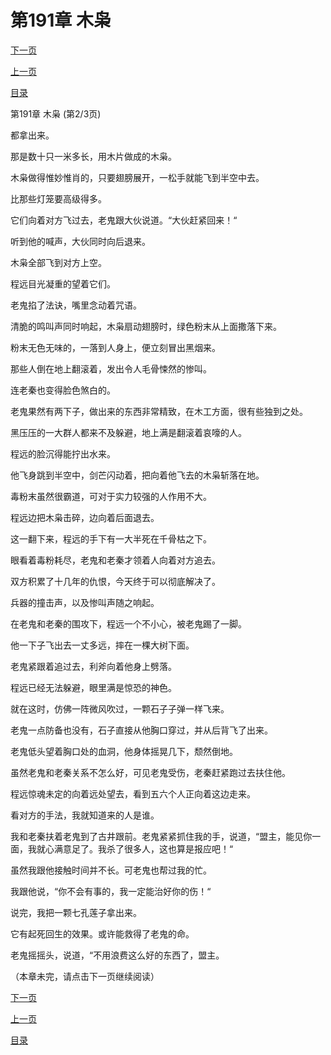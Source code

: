 <h1>第191章    木枭</h1>
            <div><p><a href="./572_%E7%AC%AC191%E7%AB%A0_%E6%9C%A8%E6%9E%AD.md">下一页</a></p><p><a href="./570_%E7%AC%AC191%E7%AB%A0_%E6%9C%A8%E6%9E%AD.md">上一页</a></p><p><a href="../">目录</a></p></div>
            <div><p>第191章    木枭 (第2/3页)</p><p>都拿出来。</p><p>那是数十只一米多长，用木片做成的木枭。</p><p>木枭做得惟妙惟肖的，只要翅膀展开，一松手就能飞到半空中去。</p><p>比那些灯笼要高级得多。</p><p>它们向着对方飞过去，老鬼跟大伙说道。“大伙赶紧回来！“</p><p>听到他的喊声，大伙同时向后退来。</p><p>木枭全部飞到对方上空。</p><p>程远目光凝重的望着它们。</p><p>老鬼掐了法诀，嘴里念动着咒语。</p><p>清脆的鸣叫声同时响起，木枭扇动翅膀时，绿色粉末从上面撒落下来。</p><p>粉末无色无味的，一落到人身上，便立刻冒出黑烟来。</p><p>那些人倒在地上翻滚着，发出令人毛骨悚然的惨叫。</p><p>连老秦也变得脸色煞白的。</p><p>老鬼果然有两下子，做出来的东西非常精致，在木工方面，很有些独到之处。</p><p>黑压压的一大群人都来不及躲避，地上满是翻滚着哀嚎的人。</p><p>程远的脸沉得能拧出水来。</p><p>他飞身跳到半空中，剑芒闪动着，把向着他飞去的木枭斩落在地。</p><p>毒粉末虽然很霸道，可对于实力较强的人作用不大。</p><p>程远边把木枭击碎，边向着后面退去。</p><p>这一翻下来，程远的手下有一大半死在千骨枯之下。</p><p>眼看着毒粉耗尽，老鬼和老秦才领着人向着对方追去。</p><p>双方积累了十几年的仇恨，今天终于可以彻底解决了。</p><p>兵器的撞击声，以及惨叫声随之响起。</p><p>在老鬼和老秦的围攻下，程远一个不小心，被老鬼踢了一脚。</p><p>他一下子飞出去一丈多远，摔在一棵大树下面。</p><p>老鬼紧跟着追过去，利斧向着他身上劈落。</p><p>程远已经无法躲避，眼里满是惊恐的神色。</p><p>就在这时，仿佛一阵微风吹过，一颗石子子弹一样飞来。</p><p>老鬼一点防备也没有，石子直接从他胸口穿过，并从后背飞了出来。</p><p>老鬼低头望着胸口处的血洞，他身体摇晃几下，颓然倒地。</p><p>虽然老鬼和老秦关系不怎么好，可见老鬼受伤，老秦赶紧跑过去扶住他。</p><p>程远惊魂未定的向着远处望去，看到五六个人正向着这边走来。</p><p>看对方的手法，我就知道来的人是谁。</p><p>我和老秦扶着老鬼到了古井跟前。老鬼紧紧抓住我的手，说道，“盟主，能见你一面，我就心满意足了。我杀了很多人，这也算是报应吧！“</p><p>虽然我跟他接触时间并不长。可老鬼也帮过我的忙。</p><p>我跟他说，“你不会有事的，我一定能治好你的伤！“</p><p>说完，我把一颗七孔莲子拿出来。</p><p>它有起死回生的效果。或许能救得了老鬼的命。</p><p>老鬼摇摇头，说道，“不用浪费这么好的东西了，盟主。</p><p>（本章未完，请点击下一页继续阅读）</p></div>
            <div><p><a href="./572_%E7%AC%AC191%E7%AB%A0_%E6%9C%A8%E6%9E%AD.md">下一页</a></p><p><a href="./570_%E7%AC%AC191%E7%AB%A0_%E6%9C%A8%E6%9E%AD.md">上一页</a></p><p><a href="../">目录</a></p></div>